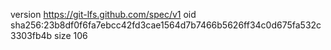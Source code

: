 version https://git-lfs.github.com/spec/v1
oid sha256:23b8df0f6fa7ebcc42fd3cae1564d7b7466b5626ff34c0d675fa532c3303fb4b
size 106
